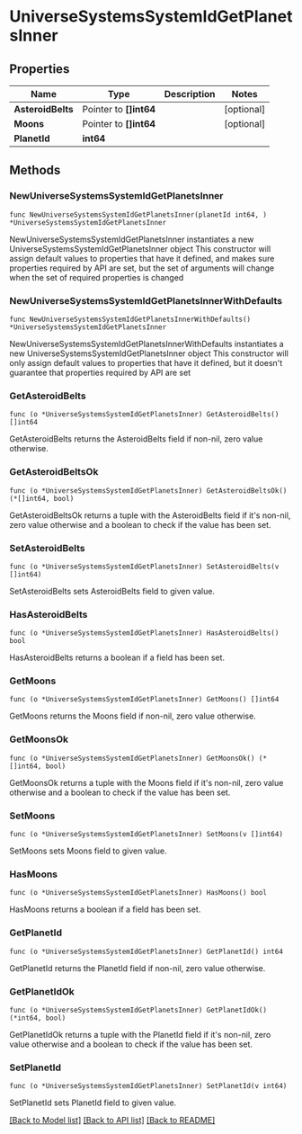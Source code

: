 # UniverseSystemsSystemIdGetPlanetsInner

## Properties

Name | Type | Description | Notes
------------ | ------------- | ------------- | -------------
**AsteroidBelts** | Pointer to **[]int64** |  | [optional] 
**Moons** | Pointer to **[]int64** |  | [optional] 
**PlanetId** | **int64** |  | 

## Methods

### NewUniverseSystemsSystemIdGetPlanetsInner

`func NewUniverseSystemsSystemIdGetPlanetsInner(planetId int64, ) *UniverseSystemsSystemIdGetPlanetsInner`

NewUniverseSystemsSystemIdGetPlanetsInner instantiates a new UniverseSystemsSystemIdGetPlanetsInner object
This constructor will assign default values to properties that have it defined,
and makes sure properties required by API are set, but the set of arguments
will change when the set of required properties is changed

### NewUniverseSystemsSystemIdGetPlanetsInnerWithDefaults

`func NewUniverseSystemsSystemIdGetPlanetsInnerWithDefaults() *UniverseSystemsSystemIdGetPlanetsInner`

NewUniverseSystemsSystemIdGetPlanetsInnerWithDefaults instantiates a new UniverseSystemsSystemIdGetPlanetsInner object
This constructor will only assign default values to properties that have it defined,
but it doesn't guarantee that properties required by API are set

### GetAsteroidBelts

`func (o *UniverseSystemsSystemIdGetPlanetsInner) GetAsteroidBelts() []int64`

GetAsteroidBelts returns the AsteroidBelts field if non-nil, zero value otherwise.

### GetAsteroidBeltsOk

`func (o *UniverseSystemsSystemIdGetPlanetsInner) GetAsteroidBeltsOk() (*[]int64, bool)`

GetAsteroidBeltsOk returns a tuple with the AsteroidBelts field if it's non-nil, zero value otherwise
and a boolean to check if the value has been set.

### SetAsteroidBelts

`func (o *UniverseSystemsSystemIdGetPlanetsInner) SetAsteroidBelts(v []int64)`

SetAsteroidBelts sets AsteroidBelts field to given value.

### HasAsteroidBelts

`func (o *UniverseSystemsSystemIdGetPlanetsInner) HasAsteroidBelts() bool`

HasAsteroidBelts returns a boolean if a field has been set.

### GetMoons

`func (o *UniverseSystemsSystemIdGetPlanetsInner) GetMoons() []int64`

GetMoons returns the Moons field if non-nil, zero value otherwise.

### GetMoonsOk

`func (o *UniverseSystemsSystemIdGetPlanetsInner) GetMoonsOk() (*[]int64, bool)`

GetMoonsOk returns a tuple with the Moons field if it's non-nil, zero value otherwise
and a boolean to check if the value has been set.

### SetMoons

`func (o *UniverseSystemsSystemIdGetPlanetsInner) SetMoons(v []int64)`

SetMoons sets Moons field to given value.

### HasMoons

`func (o *UniverseSystemsSystemIdGetPlanetsInner) HasMoons() bool`

HasMoons returns a boolean if a field has been set.

### GetPlanetId

`func (o *UniverseSystemsSystemIdGetPlanetsInner) GetPlanetId() int64`

GetPlanetId returns the PlanetId field if non-nil, zero value otherwise.

### GetPlanetIdOk

`func (o *UniverseSystemsSystemIdGetPlanetsInner) GetPlanetIdOk() (*int64, bool)`

GetPlanetIdOk returns a tuple with the PlanetId field if it's non-nil, zero value otherwise
and a boolean to check if the value has been set.

### SetPlanetId

`func (o *UniverseSystemsSystemIdGetPlanetsInner) SetPlanetId(v int64)`

SetPlanetId sets PlanetId field to given value.



[[Back to Model list]](../README.md#documentation-for-models) [[Back to API list]](../README.md#documentation-for-api-endpoints) [[Back to README]](../README.md)



